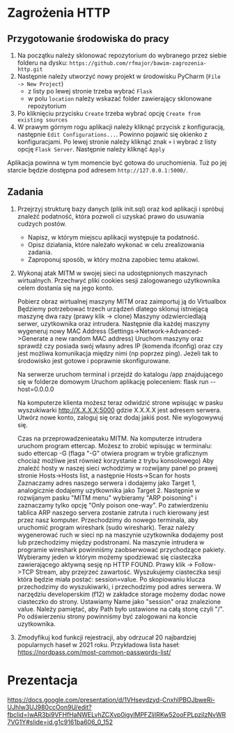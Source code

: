 # Zagrożenia HTTP

## Przygotowanie środowiska do pracy

1. Na początku należy sklonować repozytorium do wybranego przez siebie folderu na dysku:
   `https://github.com/rfmajor/bawim-zagrozenia-http.git`
2. Następnie należy utworzyć nowy projekt w środowisku PyCharm (`File -> New Project`)
   - z listy po lewej stronie trzeba wybrać `Flask`
   - w polu `location` należy wskazać folder zawierający sklonowane repozytorium
3. Po kliknięciu przycisku `Create` trzeba wybrać opcję `Create from existing sources`
4. W prawym górnym rogu aplikacji należy kliknąć przycisk z konfiguracją, następnie `Edit Configurations...`. Powinno pojawić się okienko z konfiguracjami. Po lewej stronie należy kliknąć znak `+` i wybrać z listy opcję `Flask Server`. Następnie należy kliknąć `Apply`

Aplikacja powinna w tym momencie być gotowa do uruchomienia. Tuż po jej starcie będzie dostępna pod adresem `http://127.0.0.1:5000/`.

## Zadania

1. Przejrzyj strukturę bazy danych (plik init.sql) oraz kod aplikacji i spróbuj znaleźć podatność, która pozwoli ci uzyskać prawo do usuwania cudzych postów. 
   - Napisz, w którym miejscu aplikacji występuje ta podatność.
   - Opisz działania, które należało wykonać w celu zrealizowania zadania.
   - Zaproponuj sposób, w który można zapobiec temu atakowi.

2. Wykonaj atak MITM w swojej sieci na udostępnionych maszynach wirtualnych. Przechwyć pliki cookies sesji zalogowanego użytkownika celem dostania się na jego konto.
   
   Pobierz obraz wirtualnej maszyny MITM oraz zaimportuj ją do Virtualbox
   Będziemy potrzebować trzech urządzeń dlatego sklonuj istniejącą maszynę dwa razy (prawy klik -> clone)
   Maszyny odzwierciedlają serwer, uzytkownika oraz intrudera. 
   Następnie dla każdej maszyny wygeneruj nowy MAC Address (Settings->Network->Advanced->Generate a new random MAC address)
   Uruchom maszyny oraz sprawdź czy posiada swój własny adres IP (komenda ifconfig) oraz czy jest możliwa komunikacja między nimi (np poprzez ping).
   Jeżeli tak to środowisko jest gotowe i poprawnie skonfigurowane.
   
   Na serwerze uruchom terminal i przejdź do katalogu /app znajdującego się w folderze domowym
   Uruchom aplikację poleceniem: flask run --host=0.0.0.0 

   Na komputerze klienta możesz teraz odwidzić strone wpisując w pasku wyszukiwarki http://X.X.X.X:5000 gdzie X.X.X.X jest adresem serwera.
   Utwórz nowe konto, zaloguj się oraz dodaj jakiś post. Nie wylogowywuj się.

   Czas na przeprowadzenieataku MITM. Na komputerze intrudera uruchom program ettercap. Możesz to zrobić wpisując w terminalu: sudo ettercap -G (flaga "-G" otwiera        program w trybie graficznym chociaż możliwe jest również korzystanie z trybu konsolowego)
   Aby znaleźć hosty w naszej sieci wchodzimy w rozwijany panel po prawej stronie Hosts->Hosts list, a następnie Hosts->Scan for hosts
   Zaznaczamy adres naszego serwera i dodajemy jako Target 1, analogicznie dodajemy uzytkownika jako Target 2.
   Następnie w rozwijanym pasku "MITM menu" wybieramy "ARP poisoning" i zaznaczamy tylko opcję "Only poison one-way". Po zatwierdzeniu tablica ARP naszego servera        zostanie zatruta i ruch kierowany jest przez nasz komputer.
   Przechodzimy do nowego terminala, aby uruchomić program wireshark (sudo wireshark).
   Teraz należy wygenerować ruch w sieci np na maszynie uzytkownika dodajemy post lub przechodzimy między podstronami. Na maszynie intrudera w programie wireshark        powinniśmy zaobserwować przychodzące pakiety. Wybieramy jeden w którym możemy spodziewać się ciasteczka zawierającego aktywną sesję np HTTP FOUND. Prawy klik ->        Follow->TCP Stream, aby przejrzeć zawartość. Wyszukujemy ciasteczka sesji która będzie miała postać: session=value. 
   Po skopiowaniu klucza przechodzimy do wyszukiwarki, i przechodzimy pod adres serwera. W narzędziu developerskim (f12) w zakładce storage możemy dodac nowe              ciasteczko do strony. Ustawiamy Name jako "session" oraz znalezione value. Należy pamiętać, aby Path było ustawione na całą stonę czyli "/".
   Po odświerzeniu strony powinniśmy być zalogowani na koncie uzytkownika.


3. Zmodyfikuj kod funkcji rejestracji, aby odrzucał 20 najbardziej popularnych haseł w 2021 roku. Przykładowa lista haseł: https://nordpass.com/most-common-passwords-list/

# Prezentacja
https://docs.google.com/presentation/d/1VHsevdzyd-CnxhlPBOJbweRi-UJhIw3UJ980ccOon9U/edit?fbclid=IwAR3bi9VFHfHaNWELvhZCXvp0igylMPFZljIRKw52ooFPLpzjIzNvWR7VG1Y#slide=id.g1c9161ba606_0_152
